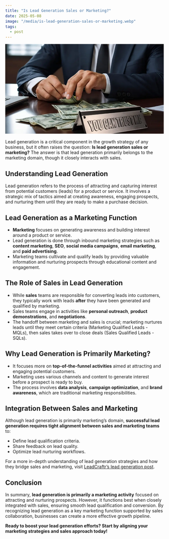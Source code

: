 ```yaml
---
title: "Is Lead Generation Sales or Marketing?"
date: 2025-05-08
image: "/media/is-lead-generation-sales-or-marketing.webp"
tags:
  - post
---
```


![Is Lead Generation Sales or Marketing?](/media/is-lead-generation-sales-or-marketing.webp)

Lead generation is a critical component in the growth strategy of any business, but it often raises the question: **Is lead generation sales or marketing?** The answer is that lead generation primarily belongs to the marketing domain, though it closely interacts with sales.

## Understanding Lead Generation

Lead generation refers to the process of attracting and capturing interest from potential customers (leads) for a product or service. It involves a strategic mix of tactics aimed at creating awareness, engaging prospects, and nurturing them until they are ready to make a purchase decision.

## Lead Generation as a Marketing Function

- **Marketing** focuses on generating awareness and building interest around a product or service.  
- Lead generation is done through inbound marketing strategies such as **content marketing**, **SEO**, **social media campaigns**, **email marketing**, and **paid advertising**.
- Marketing teams cultivate and qualify leads by providing valuable information and nurturing prospects through educational content and engagement.

## The Role of Sales in Lead Generation

- While **sales** teams are responsible for converting leads into customers, they typically work with leads **after** they have been generated and qualified by marketing.
- Sales teams engage in activities like **personal outreach**, **product demonstrations**, and **negotiations**.
- The handoff between marketing and sales is crucial; marketing nurtures leads until they meet certain criteria (Marketing Qualified Leads - MQLs), then sales takes over to close deals (Sales Qualified Leads - SQLs).

## Why Lead Generation is Primarily Marketing?

- It focuses more on **top-of-the-funnel activities** aimed at attracting and engaging potential customers.
- Marketing uses various channels and content to generate interest before a prospect is ready to buy.
- The process involves **data analysis**, **campaign optimization**, and **brand awareness**, which are traditional marketing responsibilities.

## Integration Between Sales and Marketing

Although lead generation is primarily marketing’s domain, **successful lead generation requires tight alignment between sales and marketing teams** to:

- Define lead qualification criteria.
- Share feedback on lead quality.
- Optimize lead nurturing workflows.

For a more in-depth understanding of lead generation strategies and how they bridge sales and marketing, visit [LeadCraftr’s lead generation post](https://leadcraftr.com/posts/lead-generation/).

## Conclusion

In summary, **lead generation is primarily a marketing activity** focused on attracting and nurturing prospects. However, it functions best when closely integrated with sales, ensuring smooth lead qualification and conversion. By recognizing lead generation as a key marketing function supported by sales collaboration, businesses can create a more effective growth pipeline.

**Ready to boost your lead generation efforts? Start by aligning your marketing strategies and sales approach today!**
